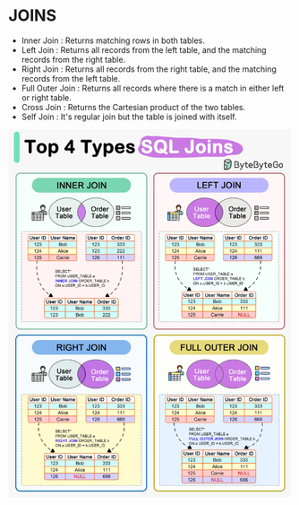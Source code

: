 # JOINS

- Inner Join : Returns matching rows in both tables.
- Left Join : Returns all records from the left table, and the matching records from the right table.
- Right Join : Returns all records from the right table, and the matching records from the left table.
- Full Outer Join : Returns all records where there is a match in either left or right table.
- Cross Join : Returns the Cartesian product of the two tables.
- Self Join : It's regular join but the table is joined with itself.

![1741404035761](image/joins/1741404035761.png)
